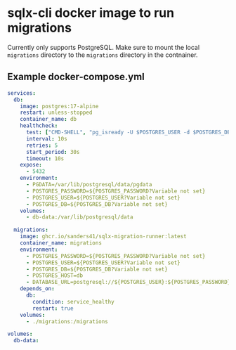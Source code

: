 # sqlx-cli docker image to run migrations

Currently only supports PostgreSQL. Make sure to mount the local `migrations` directory to the
`migrations` directory in the contnainer.

## Example docker-compose.yml

```yaml
services:
  db:
    image: postgres:17-alpine
    restart: unless-stopped
    container_name: db
    healthcheck:
      test: ["CMD-SHELL", "pg_isready -U $POSTGRES_USER -d $POSTGRES_DB"]
      interval: 10s
      retries: 5
      start_period: 30s
      timeout: 10s
    expose:
      - 5432
    environment:
      - PGDATA=/var/lib/postgresql/data/pgdata
      - POSTGRES_PASSWORD=${POSTGRES_PASSWORD?Variable not set}
      - POSTGRES_USER=${POSTGRES_USER?Variable not set}
      - POSTGRES_DB=${POSTGRES_DB?Variable not set}
    volumes:
      - db-data:/var/lib/postgresql/data

  migrations:
    image: ghcr.io/sanders41/sqlx-migration-runner:latest
    container_name: migrations
    environment:
      - POSTGRES_PASSWORD=${POSTGRES_PASSWORD?Variable not set}
      - POSTGRES_USER=${POSTGRES_USER?Variable not set}
      - POSTGRES_DB=${POSTGRES_DB?Variable not set}
      - POSTGRES_HOST=db
      - DATABASE_URL=postgresql://${POSTGRES_USER}:${POSTGRES_PASSWORD}@db:5432/${POSTGRES_DB}
    depends_on:
      db:
        condition: service_healthy
        restart: true
    volumes:
      - ./migrations:/migrations

volumes:
  db-data:
```
